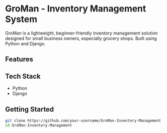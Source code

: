 # GroMan - Inventory Management System

GroMan is a lightweight, beginner-friendly inventory management solution designed for small business owners, especially grocery shops. Built using Python and Django.

## Features


## Tech Stack
- Python
- Django


## Getting Started
```bash
git clone https://github.com/your-username/GroMan-Inventory-Management.git
cd GroMan-Inventory-Management
